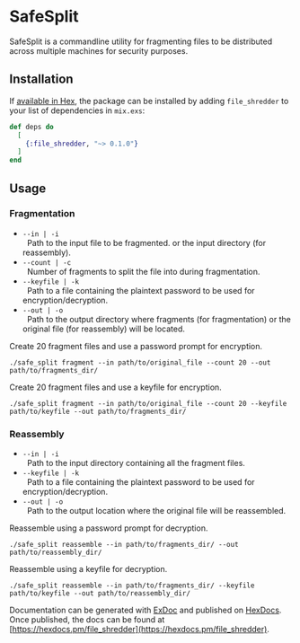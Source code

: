 # SafeSplit

SafeSplit is a commandline utility for fragmenting files to be distributed across 
multiple machines for security purposes. 

## Installation

If [available in Hex](https://hex.pm/docs/publish), the package can be installed
by adding `file_shredder` to your list of dependencies in `mix.exs`:

```elixir
def deps do
  [
    {:file_shredder, "~> 0.1.0"}
  ]
end
```

## Usage
### Fragmentation
* ```--in | -i```  
&nbsp;&nbsp;Path to the input file to be fragmented. or the input directory (for reassembly).
* ```--count | -c```  
&nbsp;&nbsp;Number of fragments to split the file into during fragmentation.
* ```--keyfile | -k```  
&nbsp;&nbsp;Path to a file containing the plaintext password to be used for encryption/decryption.
* ```--out | -o```  
&nbsp;&nbsp;Path to the output directory where fragments (for fragmentation) or the original file (for reassembly) will be located.
  
Create 20 fragment files and use a password prompt for encryption.
```
./safe_split fragment --in path/to/original_file --count 20 --out path/to/fragments_dir/
```
Create 20 fragment files and use a keyfile for encryption.
```
./safe_split fragment --in path/to/original_file --count 20 --keyfile path/to/keyfile --out path/to/fragments_dir/
```
  
### Reassembly
* ```--in | -i```  
&nbsp;&nbsp;Path to the input directory containing all the fragment files.
* ```--keyfile | -k```  
&nbsp;&nbsp;Path to a file containing the plaintext password to be used for encryption/decryption.
* ```--out | -o```  
&nbsp;&nbsp;Path to the output location where the original file will be reassembled.
  
Reassemble using a password prompt for decryption.
```
./safe_split reassemble --in path/to/fragments_dir/ --out path/to/reassembly_dir/
```
Reassemble using a keyfile for decryption.
```
./safe_split reassemble --in path/to/fragments_dir/ --keyfile path/to/keyfile --out path/to/reassembly_dir/
```
  
Documentation can be generated with [ExDoc](https://github.com/elixir-lang/ex_doc)
and published on [HexDocs](https://hexdocs.pm). Once published, the docs can
be found at [https://hexdocs.pm/file_shredder](https://hexdocs.pm/file_shredder).

